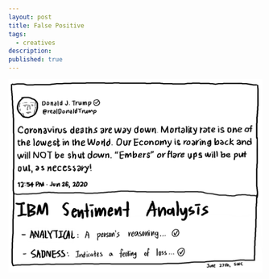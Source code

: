 ```yaml
---
layout: post
title: False Positive
tags:
  - creatives
description:
published: true
---
```


![](/snippets/2020-6-27-false-positive.png)
